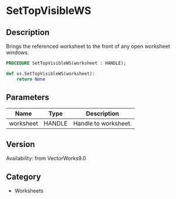# SetTopVisibleWS

## Description
Brings the referenced worksheet to the front of any open worksheet windows.

```pascal
PROCEDURE SetTopVisibleWS(worksheet : HANDLE);
```

```python
def vs.SetTopVisibleWS(worksheet):
    return None
```

## Parameters
|Name|Type|Description|
|---|---|---|
|worksheet|HANDLE|Handle to worksheet.|

## Version
Availability: from VectorWorks9.0

## Category
* Worksheets

